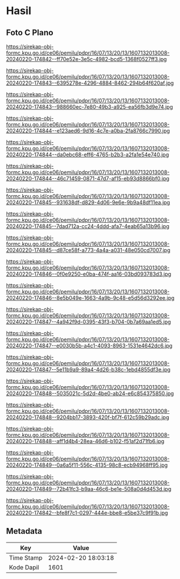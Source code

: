 # Hasil

## Foto C Plano

https://sirekap-obj-formc.kpu.go.id/ce06/pemilu/pdpr/16/07/13/20/13/1607132013008-20240220-174842--ff70e52e-3e5c-4982-bcd5-1368f0527ff3.jpg

https://sirekap-obj-formc.kpu.go.id/ce06/pemilu/pdpr/16/07/13/20/13/1607132013008-20240220-174843--6395278e-4296-4884-8462-294b64f620af.jpg

https://sirekap-obj-formc.kpu.go.id/ce06/pemilu/pdpr/16/07/13/20/13/1607132013008-20240220-174843--988660ec-7e80-49b3-a925-ea56fb3d9e74.jpg

https://sirekap-obj-formc.kpu.go.id/ce06/pemilu/pdpr/16/07/13/20/13/1607132013008-20240220-174844--e123aed6-9d16-4c7e-a0ba-2fa8766c7990.jpg

https://sirekap-obj-formc.kpu.go.id/ce06/pemilu/pdpr/16/07/13/20/13/1607132013008-20240220-174844--da0ebc68-eff6-4765-b2b3-a2fa1e54e740.jpg

https://sirekap-obj-formc.kpu.go.id/ce06/pemilu/pdpr/16/07/13/20/13/1607132013008-20240220-174844--46c71459-0871-47d7-af15-eb93d8866bf0.jpg

https://sirekap-obj-formc.kpu.go.id/ce06/pemilu/pdpr/16/07/13/20/13/1607132013008-20240220-174845--931638df-d829-4d06-9e6e-9b9a48df11ea.jpg

https://sirekap-obj-formc.kpu.go.id/ce06/pemilu/pdpr/16/07/13/20/13/1607132013008-20240220-174845--7dad712a-cc24-4ddd-afa7-4eab65a13b96.jpg

https://sirekap-obj-formc.kpu.go.id/ce06/pemilu/pdpr/16/07/13/20/13/1607132013008-20240220-174845--d87ce58f-a773-4a4a-a031-48e050cd7007.jpg

https://sirekap-obj-formc.kpu.go.id/ce06/pemilu/pdpr/16/07/13/20/13/1607132013008-20240220-174846--0f0e9250-e0ba-474f-aa16-03bd093783d3.jpg

https://sirekap-obj-formc.kpu.go.id/ce06/pemilu/pdpr/16/07/13/20/13/1607132013008-20240220-174846--8e5b049e-1663-4a9b-9c48-e5d56d3292ee.jpg

https://sirekap-obj-formc.kpu.go.id/ce06/pemilu/pdpr/16/07/13/20/13/1607132013008-20240220-174847--4a942f9d-0395-43f3-b704-0b7a69aa1ed5.jpg

https://sirekap-obj-formc.kpu.go.id/ce06/pemilu/pdpr/16/07/13/20/13/1607132013008-20240220-174847--e0030b5b-a4c1-4093-8963-1531e4642dc6.jpg

https://sirekap-obj-formc.kpu.go.id/ce06/pemilu/pdpr/16/07/13/20/13/1607132013008-20240220-174847--5e11b9a9-89a4-4d26-b38c-1ebd4855df3e.jpg

https://sirekap-obj-formc.kpu.go.id/ce06/pemilu/pdpr/16/07/13/20/13/1607132013008-20240220-174848--5035021c-5d2d-4be0-ab24-e6c854375850.jpg

https://sirekap-obj-formc.kpu.go.id/ce06/pemilu/pdpr/16/07/13/20/13/1607132013008-20240220-174848--9204bb17-3893-420f-bf7f-612c59b29adc.jpg

https://sirekap-obj-formc.kpu.go.id/ce06/pemilu/pdpr/16/07/13/20/13/1607132013008-20240220-174848--aff1d4b4-28ea-46d6-b102-f51af2d71fb6.jpg

https://sirekap-obj-formc.kpu.go.id/ce06/pemilu/pdpr/16/07/13/20/13/1607132013008-20240220-174849--0a6a5f11-556c-4135-98c8-ecb94968ff95.jpg

https://sirekap-obj-formc.kpu.go.id/ce06/pemilu/pdpr/16/07/13/20/13/1607132013008-20240220-174849--72b41fc3-b9aa-46c6-be1e-508a0d4d453d.jpg

https://sirekap-obj-formc.kpu.go.id/ce06/pemilu/pdpr/16/07/13/20/13/1607132013008-20240220-174842--bfe8f7c1-0297-444e-bbe8-e5be37c9f91b.jpg


## Metadata

| Key        | Value               |
| ---------- | ------------------- |
| Time Stamp | 2024-02-20 18:03:18 |
| Kode Dapil | 1601                |



